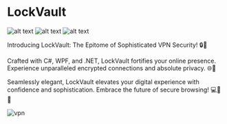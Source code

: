 # LockVault

![ alt text ](https://img.shields.io/badge/visualstudio-blueviolet?logo=visualstudio)
![ alt text ](https://img.shields.io/badge/11-csharp-green?logo=csharp)
![ alt text ](https://img.shields.io/badge/dotnet-slateblue?logo=dotnet)

Introducing LockVault: The Epitome of Sophisticated VPN Security! 🔒🚀

Crafted with C#, WPF, and .NET, LockVault fortifies your online presence. Experience unparalleled encrypted connections and absolute privacy. 🌐🔐

Seamlessly elegant, LockVault elevates your digital experience with confidence and sophistication. Embrace the future of secure browsing! 💻🌟😎

![vpn](https://github.com/JayasreeSKota/LockVault/assets/92210967/8b6960b5-e270-402c-af7b-7df4c6e86d82)
